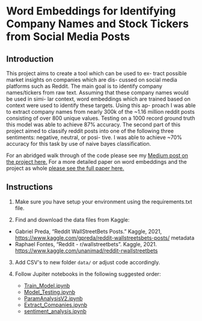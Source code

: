 


# Word Embeddings for Identifying Company Names and Stock Tickers from Social Media Posts 

## Introduction
This project aims to create a tool which can be used to ex- tract possible market insights on companies which are dis- cussed on social media platforms such as Reddit. The main goal is to identify company names/tickers from raw text. Assuming that these company names would be used in simi- lar context, word embeddings which are trained based on context were used to identify these targets. Using this ap- proach I was able to extract company names from nearly 300k of the ~1.16 million reddit posts consisting of over 800 unique values. Testing on a 1000 record ground truth this model was able to achieve 87% accuracy. The second part of this project aimed to classify reddit posts into one of the following three sentiments: negative, neutral, or posi- tive. I was able to achieve ~70% accuracy for this task by use of naive bayes classification.

For an abridged walk through of the code please see my [Medium post on the project here.](https://brianward1428.medium.com/using-word-embeddings-to-identify-company-names-and-stock-tickers-f194e3648a66?source=friends_link&sk=6ae0387caed7b7272163b0cbf674da9e)
For a more detailed paper on word embeddings and the project as whole [please see the full paper here.](https://github.com/brianward1428/word-embeddings-for-reddit-extraction/blob/master/project_writeup.pdf) 

## Instructions

1. Make sure you have setup your environment using the requirements.txt file. 

2. Find and download the data files from Kaggle: 

- Gabriel Preda, “Reddit WallStreetBets Posts.” Kaggle, 2021, https://www.kaggle.com/gpreda/reddit-wallstreetsbets-posts/ metadata
- Raphael Fontes, “Reddit - r/wallstreetbets”. Kaggle, 2021. https://www.kaggle.com/unanimad/reddit-rwallstreetbets

3. Add CSV's to new folder `data/` or adjust code accordingly.
4. Follow Jupiter notebooks in the following suggested order:
	
	- [Train_Model.ipynb](https://github.com/brianward1428/word-embeddings-for-reddit-extraction/blob/master/Train_Model.ipynb "Train_Model.ipynb")
	- [Model_Testing.ipynb](https://github.com/brianward1428/word-embeddings-for-reddit-extraction/blob/master/Model_Testing.ipynb "Model_Testing.ipynb")
	- [ParamAnalysisV2.ipynb](https://github.com/brianward1428/word-embeddings-for-reddit-extraction/blob/master/ParamAnalysisV2.ipynb "ParamAnalysisV2.ipynb")
	- [Extract_Companies.ipynb](https://github.com/brianward1428/word-embeddings-for-reddit-extraction/blob/master/Extract_Companies.ipynb "Extract_Companies.ipynb")
	- [sentiment_analysis.ipynb](https://github.com/brianward1428/word-embeddings-for-reddit-extraction/blob/master/sentiment_analysis.ipynb "sentiment_analysis.ipynb")
